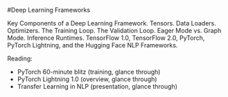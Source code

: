 #Deep Learning Frameworks

Key Components of a Deep Learning Framework. Tensors. Data Loaders. Optimizers. The Training Loop. The Validation Loop. Eager Mode vs. 
Graph Mode. Inference Runtimes. TensorFlow 1.0, TensorFlow 2.0, PyTorch, PyTorch Lightning, and the Hugging Face NLP Frameworks.

Reading:

* PyTorch 60-minute blitz (training, glance through)
* PyTorch Lightning 1.0 (overview, glance through)
* Transfer Learning in NLP (presentation, glance through)
